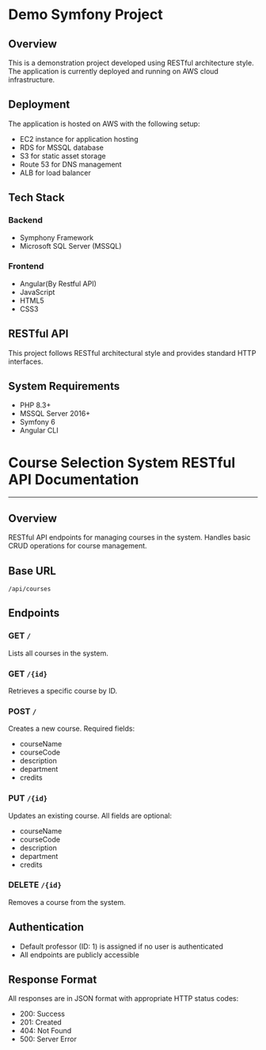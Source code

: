 # Demo Symfony Project

## Overview
This is a demonstration project developed using RESTful architecture style.
The application is currently deployed and running on AWS cloud infrastructure.

## Deployment
The application is hosted on AWS with the following setup:
- EC2 instance for application hosting
- RDS for MSSQL database
- S3 for static asset storage
- Route 53 for DNS management
- ALB for load balancer

## Tech Stack

### Backend
- Symphony Framework
- Microsoft SQL Server (MSSQL)

### Frontend
- Angular(By Restful API)
- JavaScript
- HTML5
- CSS3

## RESTful API
This project follows RESTful architectural style and provides standard HTTP interfaces.

## System Requirements
- PHP 8.3+
- MSSQL Server 2016+
- Symfony 6
- Angular CLI


# Course Selection System RESTful API Documentation
---
## Overview
RESTful API endpoints for managing courses in the system. Handles basic CRUD operations for course management.

## Base URL
`/api/courses`

## Endpoints

### GET `/`
Lists all courses in the system.

### GET `/{id}`
Retrieves a specific course by ID.

### POST `/`
Creates a new course. Required fields:
- courseName
- courseCode
- description
- department
- credits

### PUT `/{id}`
Updates an existing course. All fields are optional:
- courseName
- courseCode
- description
- department
- credits

### DELETE `/{id}`
Removes a course from the system.

## Authentication
- Default professor (ID: 1) is assigned if no user is authenticated
- All endpoints are publicly accessible

## Response Format
All responses are in JSON format with appropriate HTTP status codes:
- 200: Success
- 201: Created
- 404: Not Found
- 500: Server Error